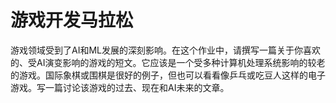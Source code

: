 # 游戏开发马拉松

游戏领域受到了AI和ML发展的深刻影响。在这个作业中，请撰写一篇关于你喜欢的、受AI演变影响的游戏的短文。它应该是一个受多种计算机处理系统影响的较老的游戏。国际象棋或围棋是很好的例子，但也可以看看像乒乓或吃豆人这样的电子游戏。写一篇讨论该游戏的过去、现在和AI未来的文章。